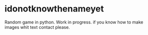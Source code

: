 # idonotknowthenameyet
Random game in python. Work in progress.
if you know how to make images whit text contact please.
